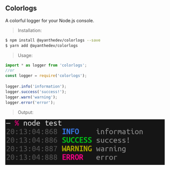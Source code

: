 ## Colorlogs

A colorful logger for your Node.js console.

> Installation:
```bash
$ npm install @ayanthedev/colorlogs --save
$ yarn add @ayanthedev/colorlogs
```
> Usage: 
```js
import * as logger from 'colorlogs';
//or
const logger = require('colorlogs');

logger.info('information');
logger.success('success!');
logger.warn('warning');
logger.error('error');
```

> Output: 
<img src="tests/test.PNG" />
